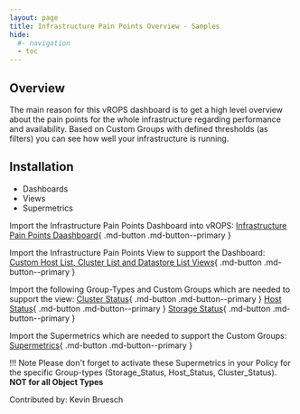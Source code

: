 ```yaml
---
layout: page
title: Infrastructure Pain Points Overview - Samples
hide:
  #- navigation
  - toc
---
```


## Overview

The main reason for this vROPS dashboard is to get a high level overview about the pain points for the whole infrastructure regarding performance and availability. Based on Custom Groups with defined thresholds (as filters) you can see how well your infrastructure is running.

## Installation

- Dashboards
- Views
- Supermetrics

Import the Infrastructure Pain Points Dashboard into vROPS:
[Infrastructure Pain Points Daashboard](./InfrastructurePainPoints-Dashboard.json){ .md-button .md-button--primary }

Import the Infrastructure Pain Points View to support the Dashboard:
[Custom Host List, Cluster List and Datastore List Views](./HostList_ClusterList_DatastoreList-Views.xml){ .md-button .md-button--primary }

Import the following Group-Types and Custom Groups which are needed to support the view:
[Cluster Status](./Cluster_Status-CG.json){ .md-button .md-button--primary }
[Host Status](./Host_Status-CG.json){ .md-button .md-button--primary }
[Storage Status](./Storage_Status-CG.json){ .md-button .md-button--primary }

Import the Supermetrics which are needed to support the Custom Groups:
[Supermetrics](./supermetric.json){ .md-button .md-button--primary }

!!! Note
    Please don't forget to activate these Supermetrics in your Policy for the specific Group-types (Storage_Status, Host_Status, Cluster_Status). 
    **NOT for all Object Types**

Contributed by: Kevin Bruesch
